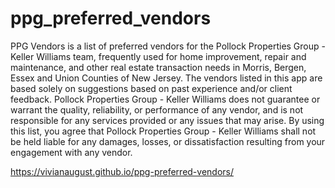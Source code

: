 # ppg_preferred_vendors

PPG Vendors is a list of preferred vendors for the Pollock Properties Group - Keller Williams team, frequently used for home improvement, repair and maintenance, and other real estate transaction needs in Morris, Bergen, Essex and Union Counties of New Jersey. The vendors listed in this app are based solely on suggestions based on past experience and/or client feedback. Pollock Properties Group - Keller Williams does not guarantee or warrant the quality, reliability, or performance of any vendor, and is not responsible for any services provided or any issues that may arise. By using this list, you agree that Pollock Properties Group - Keller Williams shall not be held liable for any damages, losses, or dissatisfaction resulting from your engagement with any vendor.

https://vivianaugust.github.io/ppg-preferred-vendors/
